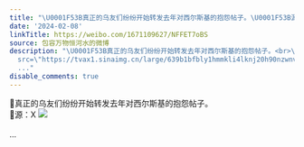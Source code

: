 ```yaml
---
title: "\U0001F53B真正的乌友们纷纷开始转发去年对西尔斯基的抱怨帖子。\U0001F53B源：X [图片]"
date: '2024-02-08'
linkTitle: https://weibo.com/1671109627/NFFET7oBS
source: 包容万物恒河水的微博
description: "\U0001F53B真正的乌友们纷纷开始转发去年对西尔斯基的抱怨帖子。<br>\U0001F53B源：X <img style=\"\"
  src=\"https://tvax1.sinaimg.cn/large/639b1bfbly1hmmkli4lknj20h90nzwnv.jpg\" referrerpolicy=\"no-referrer\"><br><br>
  ..."
disable_comments: true
---
```

🔻真正的乌友们纷纷开始转发去年对西尔斯基的抱怨帖子。<br>🔻源：X <img style="" src="https://tvax1.sinaimg.cn/large/639b1bfbly1hmmkli4lknj20h90nzwnv.jpg" referrerpolicy="no-referrer"><br><br> ...